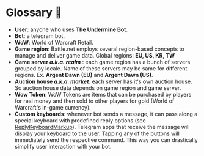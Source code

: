 
# Glossary 📝
* **User**: anyone who uses **The Undermine Bot**.
* **Bot**: a telegram bot.
* **WoW**: World of Warcraft Retail.
* **Game region**: Battle.net employs several region-based concepts to manage and deliver game data. Global regions: **EU, US, KR, TW**
* **Game server *a.k.a. realm*** : each game region has a bunch of servers grouped by locale. Name of these servers may be same for different regions. Ex. **Argent Dawn (EU)** and **Argent Dawn (US)**.
* **Auction house *a.k.a. market***: each server has it's own auction house. So auction house data depends on game region and game server.
* **Wow Token**: WoW Tokens are items that can be purchased by players for real money and then sold to other players for gold (World of Warcraft's in-game currency).
* **Custom keyboards**: whenever bot sends a message, it can pass along a special keyboard with predefined reply options (see [ReplyKeyboardMarkup](https://core.telegram.org/bots/api/#replykeyboardmarkup)). Telegram apps that receive the message will display your keyboard to the user. Tapping any of the buttons will immediately send the respective command. This way you can drastically simplify user interaction with your bot.
